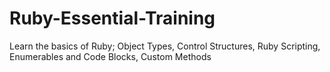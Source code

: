 # Ruby-Essential-Training
Learn the basics of Ruby; Object Types, Control Structures, Ruby Scripting, Enumerables and Code Blocks, Custom Methods
